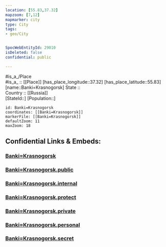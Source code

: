 ```yaml
---
location: [55.83,37.32] 
mapzoom: [7,12] 
mapmarker: city 
type: City
tags:
- geo/City


SpocWebEntityId: 29010
isDeleted: false
confidential: public

---
```

#is_a_/Place  
#is_a_ :: [[Place]] 
[has_place_longitude::37.32] 
[has_place_latitude::55.83] 
[name::Banki=Krasnogorsk] 
State ::  
Country :: [[Russia]]  
[StateId::] 
[Population::] 



```leaflet
id: Banki=Krasnogorsk
coordinates: [[Banki=Krasnogorsk]] 
markerFile: [[Banki=Krasnogorsk]] 
defaultZoom: 11 
maxZoom: 18
```


## Confidential Links & Embeds: 

### [Banki=Krasnogorsk](/_Standards/Earth/Continent/Europe/Europe~East/Russia/Russia~Central/Moscow_Oblast/City/Banki=Krasnogorsk.md) 

### [Banki=Krasnogorsk.public](/_public/Earth/Continent/Europe/Europe~East/Russia/Russia~Central/Moscow_Oblast/City/Banki=Krasnogorsk.public.md) 

### [Banki=Krasnogorsk.internal](/_internal/Earth/Continent/Europe/Europe~East/Russia/Russia~Central/Moscow_Oblast/City/Banki=Krasnogorsk.internal.md) 

### [Banki=Krasnogorsk.protect](/_protect/Earth/Continent/Europe/Europe~East/Russia/Russia~Central/Moscow_Oblast/City/Banki=Krasnogorsk.protect.md) 

### [Banki=Krasnogorsk.private](/_private/Earth/Continent/Europe/Europe~East/Russia/Russia~Central/Moscow_Oblast/City/Banki=Krasnogorsk.private.md) 

### [Banki=Krasnogorsk.personal](/_personal/Earth/Continent/Europe/Europe~East/Russia/Russia~Central/Moscow_Oblast/City/Banki=Krasnogorsk.personal.md) 

### [Banki=Krasnogorsk.secret](/_secret/Earth/Continent/Europe/Europe~East/Russia/Russia~Central/Moscow_Oblast/City/Banki=Krasnogorsk.secret.md)

